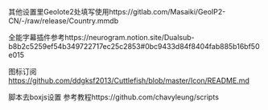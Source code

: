 

其他设置里Geolote2处填写使用https://gitlab.com/Masaiki/GeoIP2-CN/-/raw/release/Country.mmdb

全能字幕插件参考https://neurogram.notion.site/Dualsub-b8b2c5259ef54b349722717ec25c2853#0bc9433d84f8404fab885b16bf50e015

图标订阅 https://github.com/ddgksf2013/Cuttlefish/blob/master/Icon/README.md


脚本去boxjs设置
参考教程https://github.com/chavyleung/scripts



